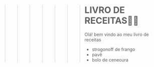 >>>>>>> # LIVRO DE RECEITAS👨‍🍳
>>>>>>>
>>>>>>> Olá! bem vindo ao meu livro de receitas
>>>>>>>
>>>>>>> - strogonoff de frango
>>>>>>> - pavê
>>>>>>> - bolo de ceneoura
